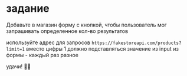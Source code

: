 # задание

Добавьте в магазин форму с кнопкой, чтобы пользователь мог запрашивать определенное кол-во результатов

используйте адрес для запросов `https://fakestoreapi.com/products?limit=1`
вместо цифры 1 должно подставляться значение из input из формы - каждый раз разное

удачи! 🙆‍♂️
